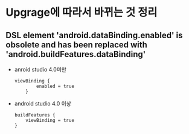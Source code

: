 # Upgrage에 따라서 바뀌는 것 정리

## DSL element 'android.dataBinding.enabled' is obsolete and has been replaced with 'android.buildFeatures.dataBinding'

* anroid studio 4.0미만

    ```code
    viewBinding {
            enabled = true
        }
    ```

* android studio 4.0 이상

    ```code
    buildFeatures {
        viewBinding = true
    }
    ```

